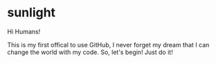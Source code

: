 # sunlight

Hi Humans!

This is my first offical to use GitHub, I never forget my dream that I can change the world with my code.
So, let's begin! Just do it!
